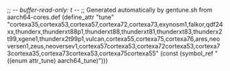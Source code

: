 ;; -*- buffer-read-only: t -*-
;; Generated automatically by gentune.sh from aarch64-cores.def
(define_attr "tune"
	"cortexa35,cortexa53,cortexa57,cortexa72,cortexa73,exynosm1,falkor,qdf24xx,thunderx,thunderxt88p1,thunderxt88,thunderxt81,thunderxt83,thunderx2t99,xgene1,thunderx2t99p1,vulcan,cortexa55,cortexa75,cortexa76,ares,neoversen1,zeus,neoversev1,cortexa57cortexa53,cortexa72cortexa53,cortexa73cortexa35,cortexa73cortexa53,cortexa75cortexa55"
	(const (symbol_ref "((enum attr_tune) aarch64_tune)")))
